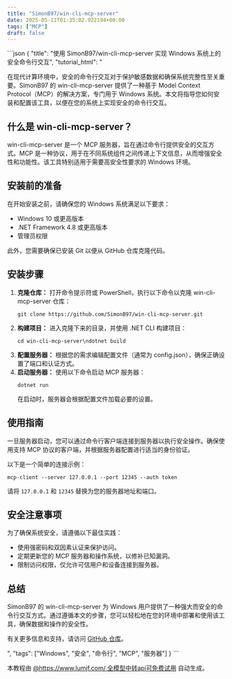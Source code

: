 ```yaml
---
title: "SimonB97/win-cli-mcp-server"
date: 2025-05-11T01:35:02.922194+00:00
tags: ["MCP"]
draft: false
---
```


<p>```json
{
  "title": "使用 SimonB97/win-cli-mcp-server 实现 Windows 系统上的安全命令行交互",
  "tutorial_html": "<p>在现代计算环境中，安全的命令行交互对于保护敏感数据和确保系统完整性至关重要。SimonB97 的 win-cli-mcp-server 提供了一种基于 Model Context Protocol（MCP）的解决方案，专门用于 Windows 系统。本文将指导您如何安装和配置该工具，以便在您的系统上实现安全的命令行交互。</p><h2>什么是 win-cli-mcp-server？</h2><p>win-cli-mcp-server 是一个 MCP 服务器，旨在通过命令行提供安全的交互方式。MCP 是一种协议，用于在不同系统组件之间传递上下文信息，从而增强安全性和功能性。该工具特别适用于需要高安全性要求的 Windows 环境。</p><h2>安装前的准备</h2><p>在开始安装之前，请确保您的 Windows 系统满足以下要求：</p><ul><li>Windows 10 或更高版本</li><li>.NET Framework 4.8 或更高版本</li><li>管理员权限</li></ul><p>此外，您需要确保已安装 Git 以便从 GitHub 仓库克隆代码。</p><h2>安装步骤</h2><ol><li><strong>克隆仓库：</strong> 打开命令提示符或 PowerShell，执行以下命令以克隆 win-cli-mcp-server 仓库：<pre><code>git clone https://github.com/SimonB97/win-cli-mcp-server.git</code></pre></li><li><strong>构建项目：</strong> 进入克隆下来的目录，并使用 .NET CLI 构建项目：<pre><code>cd win-cli-mcp-server\ndotnet build</code></pre></li><li><strong>配置服务器：</strong> 根据您的需求编辑配置文件（通常为 config.json），确保正确设置了端口和认证方式。</li><li><strong>启动服务器：</strong> 使用以下命令启动 MCP 服务器：<pre><code>dotnet run</code></pre>在启动时，服务器会根据配置文件加载必要的设置。</li></ol><h2>使用指南</h2><p>一旦服务器启动，您可以通过命令行客户端连接到服务器以执行安全操作。确保使用支持 MCP 协议的客户端，并根据服务器配置进行适当的身份验证。</p><p>以下是一个简单的连接示例：</p><pre><code>mcp-client --server 127.0.0.1 --port 12345 --auth token</code></pre><p>请将 <code>127.0.0.1</code> 和 <code>12345</code> 替换为您的服务器地址和端口。</p><h2>安全注意事项</h2><p>为了确保系统安全，请遵循以下最佳实践：</p><ul><li>使用强密码和双因素认证来保护访问。</li><li>定期更新您的 MCP 服务器和操作系统，以修补已知漏洞。</li><li>限制访问权限，仅允许可信用户和设备连接到服务器。</li></ul><h2>总结</h2><p>SimonB97 的 win-cli-mcp-server 为 Windows 用户提供了一种强大而安全的命令行交互方式。通过遵循本文的步骤，您可以轻松地在您的环境中部署和使用该工具，确保数据和操作的安全性。</p><p>有关更多信息和支持，请访问 <a href=\"https://github.com/SimonB97/win-cli-mcp-server\">GitHub 仓库</a>。</p>",
  "tags": ["Windows", "安全", "命令行", "MCP", "服务器"]
}
```</p><p>本教程由 <a href="https://www.lumjf.com/" target="_blank">@https://www.lumjf.com/ 全模型中转api可免费试用</a> 自动生成。</p>